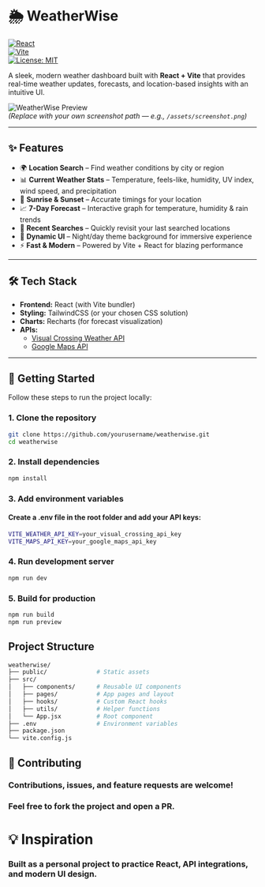 # 🌦️ WeatherWise  

[![React](https://img.shields.io/badge/React-18-blue?logo=react)](https://react.dev/)  
[![Vite](https://img.shields.io/badge/Vite-Build-orange?logo=vite)](https://vitejs.dev/)  
[![License: MIT](https://img.shields.io/badge/License-MIT-green.svg)](LICENSE)  

A sleek, modern weather dashboard built with **React + Vite** that provides real-time weather updates, forecasts, and location-based insights with an intuitive UI.  

![WeatherWise Preview](./screenshot.png)  
*(Replace with your own screenshot path — e.g., `/assets/screenshot.png`)*  

---

## ✨ Features  

- 🌍 **Location Search** – Find weather conditions by city or region  
- 📊 **Current Weather Stats** – Temperature, feels-like, humidity, UV index, wind speed, and precipitation  
- 🌄 **Sunrise & Sunset** – Accurate timings for your location  
- 📈 **7-Day Forecast** – Interactive graph for temperature, humidity & rain trends  
- 📌 **Recent Searches** – Quickly revisit your last searched locations  
- 🌙 **Dynamic UI** – Night/day theme background for immersive experience  
- ⚡ **Fast & Modern** – Powered by Vite + React for blazing performance  

---

## 🛠️ Tech Stack  

- **Frontend:** React (with Vite bundler)  
- **Styling:** TailwindCSS (or your chosen CSS solution)  
- **Charts:** Recharts (for forecast visualization)  
- **APIs:**  
  - [Visual Crossing Weather API](https://www.visualcrossing.com/)  
  - [Google Maps API](https://developers.google.com/maps)  

---

## 🚀 Getting Started  

Follow these steps to run the project locally:  

### 1. Clone the repository  
```bash
git clone https://github.com/yourusername/weatherwise.git
cd weatherwise 
```

### 2. Install dependencies
```bash
npm install
```

### 3. Add environment variables

#### Create a .env file in the root folder and add your API keys:
```bash
VITE_WEATHER_API_KEY=your_visual_crossing_api_key
VITE_MAPS_API_KEY=your_google_maps_api_key
```

### 4. Run development server

```bash
npm run dev
```

### 5. Build for production

```bash
npm run build
npm run preview
```

## Project Structure 
```bash
weatherwise/
├── public/              # Static assets
├── src/
│   ├── components/      # Reusable UI components
│   ├── pages/           # App pages and layout
│   ├── hooks/           # Custom React hooks
│   ├── utils/           # Helper functions
│   └── App.jsx          # Root component
├── .env                 # Environment variables
├── package.json
└── vite.config.js
```


## 🤝 Contributing

### Contributions, issues, and feature requests are welcome!
### Feel free to fork the project and open a PR.



# 💡 Inspiration
### Built as a personal project to practice React, API integrations, and modern UI design.
